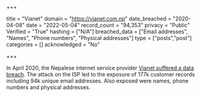 +++

title = "Vianet"
domain = "https://vianet.com.np"
date_breached = "2020-04-08"
date = "2022-05-04"
record_count = "94,353"
privacy = "Public"
Verified = "True"
hashing = ["N/A"]
breached_data = ["Email addresses", "Names", "Phone numbers", "Physical addresses"]
type = ["posts","post"]
categories = []
acknowledged = "No"


+++


In April 2020, the Nepalese internet service provider <a href="https://myrepublica.nagariknetwork.com/news/hackers-leak-personal-info-of-vianet-users/" target="_blank" rel="noopener">Vianet suffered a data breach</a>. The attack on the ISP led to the exposure of 177k customer records including 94k unique email addresses. Also exposed were names, phone numbers and physical addresses.


